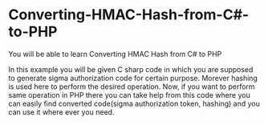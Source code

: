 # Converting-HMAC-Hash-from-C#-to-PHP
You will be able to learn Converting HMAC Hash from C# to PHP

In this example you will be given C sharp code in which you are supposed to generate sigma authorization code for certain purpose. Morever hashing is used here to perform the desired operation. Now, if you want to perform same operation in PHP there you can take help from this code where you can easily find converted code(sigma authorization token, hashing) and you can use it where ever you need.
